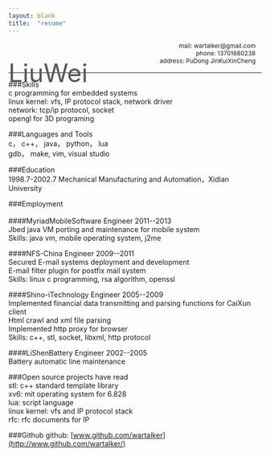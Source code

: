 ```yaml
---
layout: blank
title:  "resume"
---
```

<p style="font-size:12px;position:relative;text-align:right;border-bottom:1px solid;padding-bottom:16px;padding-right:12px">
    <span style="font-size:50px;position:absolute;left:0px;top:32px;color:#585858">LiuWei</span>
    mail: wartalker@gmail.com<br />phone: 13701680238<br />address: PuDong JinKuiXinCheng
</p>

###Skills   
c programming for embedded systems        
linux kernel: vfs, IP protocol stack, network driver         
network: tcp/ip protocol, socket    
opengl for 3D programing    
    
###Languages and Tools    
c， c++， java， python， lua    
gdb， make, vim, visual studio    
    
###Education    
1998.7-2002.7 Mechanical Manufacturing and Automation，Xidian University    
    
###Employment    <br /><br />
####MyriadMobileSoftware Engineer 2011--2013     
Jbed java VM porting and maintenance for mobile system    
Skills: java vm, mobile operating system, j2me    
    
####NFS-China Engineer 2009--2011    
Secured E-mail systems deployment and development    
E-mail filter plugin for postfix mail system    
Skills: linux c programming, rsa algorithm, openssl    
    
####Shino-iTechnology Engineer 2005--2009    
Implemented financial data  transmitting and parsing functions for CaiXun client    
Html crawl and xml file parsing    
Implemented http proxy for browser    
Skills: c++, stl, socket, libxml, http protocol    
    
####LiShenBattery Engineer 2002--2005   
Battery automatic line maintenance    
    
###Open source projects have read    
stl: c++ standard template library    
xv6: mit operating system for 6.828    
lua: script language    
linux kernel: vfs and IP protocol stack    
rfc: rfc documents for IP    
    
###Github
github: [www.github.com/wartalker](http://www.github.com/wartalker/)


<br />
<br />
<br />
<br />
<br />
<br />
<br />
<br />
<br />
<br />
<br />
<br />
<br />
<br />
<br />
<br />
<br />
<br />
